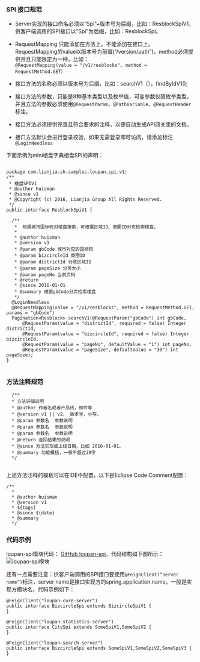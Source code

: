 ### SPI 接口规范 

*  Server实现的接口命名必须以“Spi”+版本号为后缀，比如：ResblockSpiV1，供客户端调用的SPI接口以“Spi”为后缀，比如：ResblockSpi。  

* RequestMapping 只能添加在方法上，不能添加在接口上。  
  RequestMapping的value以版本号为前缀(“/version/path”)，method必须提供并且只能限定为一种，比如：  
```@RequestMapping(value = "/v1/resblocks", method = RequestMethod.GET）```  
  
* 接口方法的名称必须以版本号为后缀，比如：searchV1（），findByIdV1();  

* 接口方法的参数，只能是8种基本类型以及枚举值，可变参数仅限枚举类型，并且方法的参数必须使用```@RequestParam```、```@PathVariable```、```@RequestHeader```标注。  


* 接口方法必须提供完善且符合要求的注释，以便自动生成API网关里的文档。  

* 接口方法默认会进行登录校验，如果无需登录即可访问，请添加标注```@LoginNeedless```
 
下面示例为mini楼盘字典楼盘SPI的声明：

```

package com.lianjia.sh.samples.loupan.spi.v1;
/**
 * 楼盘SPIV1
 * @author huisman
 * @since v1
 * @Copyright (c) 2016, Lianjia Group All Rights Reserved.
 */
public interface ResblockSpiV1 {

  /**
   *  根据城市国标码对楼盘搜索，可根据区域ID、商圈ID分页检索楼盘。
   * 
   * @author huisman
   * @version v1
   * @param gbCode 城市对应的国标码
   * @param bizcircleId 商圈ID
   * @param districtId 行政区域ID
   * @param pageSize 分页大小
   * @param pageNo 当前页码
   * @return 
   * @since 2016-01-01
   * @summary 根据gbCode分页检索楼盘
   */
  @LoginNeedless
  @RequestMapping(value = "/v1/resblocks", method = RequestMethod.GET, params = "gbCode")
  Pagination<Resblock> searchV1(@RequestParam("gbCode") int gbCode,
      @RequestParam(value = "districtId", required = false) Integer districtId,
      @RequestParam(value = "bizcircleId", required = false) Integer bizcircleId,
      @RequestParam(value = "pageNo", defaultValue = "1") int pageNo,
      @RequestParam(value = "pageSize", defaultValue = "30") int pageSize);
}
 
```

### 方法注释规范

```
  /**
  * 方法详细说明
  * @author 作者名或者产品线，邮件等
  * @version v1 || v2， 版本号，小写。
  * @param 参数名  参数说明
  * @param 参数名  参数说明
  * @param 参数名  参数说明
  * @return 返回结果的说明
  * @since 方法实现或上线日期，比如 2016-01-01。
  * @summary 功能概括，一般不超过20字
  */
  
```

上述方法注释的模板可以在IDE中配置，以下是Eclipse Code Comment配置：

```
/**
  * 
  * @author huisman
  * @version v1
  * ${tags}
  * @since ${date}
  * @summary 
  */

```



### 代码示例
loupan-spi模块代码： [GitHub loupan-spi](https://github.com/bookdao/samples/tree/master/springcloud-for-sh-lianjia-se/loupan-spi/src/main/java/com/lianjia/sh/samples/loupan/spi)，代码结构如下图所示：
 ![loupan-spi模块](https://raw.githubusercontent.com/bookdao/books/master/springcloud-for-sh-lianjia-se/parts/chapter2/images/spi-code.png)
 
 
 
还有一点需要注意：供客户端调用的SPI接口要使用```@FeignClient(“server name”)```标注，server name是接口实现方的spring.application.name，一般是实现方模块名，代码示例如下：

```
@FeignClient("loupan-core-server")
public interface BizcircleSpi extends BizcircleSpiV1 {
}

@FeignClient("loupan-statistics-server")
public interface CitySpi extends SomeSpiV1,SomeSpiV2 {
}

@FeignClient("loupan—search-server")
public interface BizcircleSpi extends SomeSpiV1,SomeSpiV2,SomeSpiV3 {
}

```
 
 